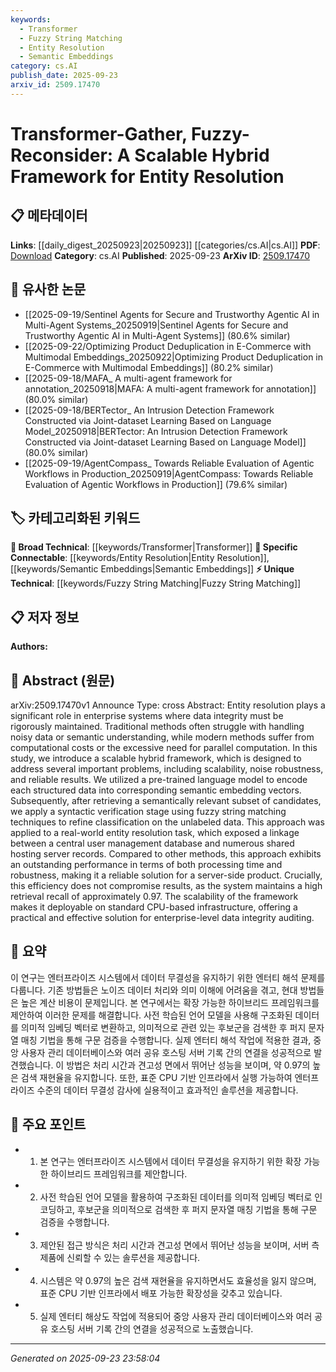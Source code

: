 ```yaml
---
keywords:
  - Transformer
  - Fuzzy String Matching
  - Entity Resolution
  - Semantic Embeddings
category: cs.AI
publish_date: 2025-09-23
arxiv_id: 2509.17470
---
```


<!-- KEYWORD_LINKING_METADATA:
{
  "processed_timestamp": "2025-09-23T23:58:04.709225",
  "vocabulary_version": "1.0",
  "selected_keywords": [
    "Transformer",
    "Fuzzy String Matching",
    "Entity Resolution",
    "Semantic Embeddings"
  ],
  "rejected_keywords": [],
  "similarity_scores": {
    "Transformer": 0.85,
    "Fuzzy String Matching": 0.7,
    "Entity Resolution": 0.8,
    "Semantic Embeddings": 0.78
  },
  "extraction_method": "AI_prompt_based",
  "budget_applied": true,
  "candidates_json": {
    "candidates": [
      {
        "surface": "Transformer-Gather",
        "canonical": "Transformer",
        "aliases": [
          "Transformer-Gather"
        ],
        "category": "broad_technical",
        "rationale": "Connects to existing Transformer-based methods in NLP and Machine Learning.",
        "novelty_score": 0.45,
        "connectivity_score": 0.88,
        "specificity_score": 0.7,
        "link_intent_score": 0.85
      },
      {
        "surface": "Fuzzy-Reconsider",
        "canonical": "Fuzzy String Matching",
        "aliases": [
          "Fuzzy-Reconsider"
        ],
        "category": "unique_technical",
        "rationale": "Highlights a novel approach to improve entity resolution accuracy.",
        "novelty_score": 0.75,
        "connectivity_score": 0.6,
        "specificity_score": 0.8,
        "link_intent_score": 0.7
      },
      {
        "surface": "Entity Resolution",
        "canonical": "Entity Resolution",
        "aliases": [
          "Record Linkage"
        ],
        "category": "specific_connectable",
        "rationale": "Core concept of the paper, relevant for data integrity and management systems.",
        "novelty_score": 0.3,
        "connectivity_score": 0.9,
        "specificity_score": 0.85,
        "link_intent_score": 0.8
      },
      {
        "surface": "Semantic Embedding Vectors",
        "canonical": "Semantic Embeddings",
        "aliases": [
          "Embedding Vectors"
        ],
        "category": "specific_connectable",
        "rationale": "Key technique for encoding structured data, relevant in NLP and data processing.",
        "novelty_score": 0.5,
        "connectivity_score": 0.85,
        "specificity_score": 0.75,
        "link_intent_score": 0.78
      }
    ],
    "ban_list_suggestions": [
      "scalability",
      "robustness",
      "reliable results"
    ]
  },
  "decisions": [
    {
      "candidate_surface": "Transformer-Gather",
      "resolved_canonical": "Transformer",
      "decision": "linked",
      "scores": {
        "novelty": 0.45,
        "connectivity": 0.88,
        "specificity": 0.7,
        "link_intent": 0.85
      }
    },
    {
      "candidate_surface": "Fuzzy-Reconsider",
      "resolved_canonical": "Fuzzy String Matching",
      "decision": "linked",
      "scores": {
        "novelty": 0.75,
        "connectivity": 0.6,
        "specificity": 0.8,
        "link_intent": 0.7
      }
    },
    {
      "candidate_surface": "Entity Resolution",
      "resolved_canonical": "Entity Resolution",
      "decision": "linked",
      "scores": {
        "novelty": 0.3,
        "connectivity": 0.9,
        "specificity": 0.85,
        "link_intent": 0.8
      }
    },
    {
      "candidate_surface": "Semantic Embedding Vectors",
      "resolved_canonical": "Semantic Embeddings",
      "decision": "linked",
      "scores": {
        "novelty": 0.5,
        "connectivity": 0.85,
        "specificity": 0.75,
        "link_intent": 0.78
      }
    }
  ]
}
-->

# Transformer-Gather, Fuzzy-Reconsider: A Scalable Hybrid Framework for Entity Resolution

## 📋 메타데이터

**Links**: [[daily_digest_20250923|20250923]] [[categories/cs.AI|cs.AI]]
**PDF**: [Download](https://arxiv.org/pdf/2509.17470.pdf)
**Category**: cs.AI
**Published**: 2025-09-23
**ArXiv ID**: [2509.17470](https://arxiv.org/abs/2509.17470)

## 🔗 유사한 논문
- [[2025-09-19/Sentinel Agents for Secure and Trustworthy Agentic AI in Multi-Agent Systems_20250919|Sentinel Agents for Secure and Trustworthy Agentic AI in Multi-Agent Systems]] (80.6% similar)
- [[2025-09-22/Optimizing Product Deduplication in E-Commerce with Multimodal Embeddings_20250922|Optimizing Product Deduplication in E-Commerce with Multimodal Embeddings]] (80.2% similar)
- [[2025-09-18/MAFA_ A multi-agent framework for annotation_20250918|MAFA: A multi-agent framework for annotation]] (80.0% similar)
- [[2025-09-18/BERTector_ An Intrusion Detection Framework Constructed via Joint-dataset Learning Based on Language Model_20250918|BERTector: An Intrusion Detection Framework Constructed via Joint-dataset Learning Based on Language Model]] (80.0% similar)
- [[2025-09-19/AgentCompass_ Towards Reliable Evaluation of Agentic Workflows in Production_20250919|AgentCompass: Towards Reliable Evaluation of Agentic Workflows in Production]] (79.6% similar)

## 🏷️ 카테고리화된 키워드
**🧠 Broad Technical**: [[keywords/Transformer|Transformer]]
**🔗 Specific Connectable**: [[keywords/Entity Resolution|Entity Resolution]], [[keywords/Semantic Embeddings|Semantic Embeddings]]
**⚡ Unique Technical**: [[keywords/Fuzzy String Matching|Fuzzy String Matching]]

## 📋 저자 정보

**Authors:** 

## 📄 Abstract (원문)

arXiv:2509.17470v1 Announce Type: cross 
Abstract: Entity resolution plays a significant role in enterprise systems where data integrity must be rigorously maintained. Traditional methods often struggle with handling noisy data or semantic understanding, while modern methods suffer from computational costs or the excessive need for parallel computation. In this study, we introduce a scalable hybrid framework, which is designed to address several important problems, including scalability, noise robustness, and reliable results. We utilized a pre-trained language model to encode each structured data into corresponding semantic embedding vectors. Subsequently, after retrieving a semantically relevant subset of candidates, we apply a syntactic verification stage using fuzzy string matching techniques to refine classification on the unlabeled data. This approach was applied to a real-world entity resolution task, which exposed a linkage between a central user management database and numerous shared hosting server records. Compared to other methods, this approach exhibits an outstanding performance in terms of both processing time and robustness, making it a reliable solution for a server-side product. Crucially, this efficiency does not compromise results, as the system maintains a high retrieval recall of approximately 0.97. The scalability of the framework makes it deployable on standard CPU-based infrastructure, offering a practical and effective solution for enterprise-level data integrity auditing.

## 📝 요약

이 연구는 엔터프라이즈 시스템에서 데이터 무결성을 유지하기 위한 엔터티 해석 문제를 다룹니다. 기존 방법들은 노이즈 데이터 처리와 의미 이해에 어려움을 겪고, 현대 방법들은 높은 계산 비용이 문제입니다. 본 연구에서는 확장 가능한 하이브리드 프레임워크를 제안하여 이러한 문제를 해결합니다. 사전 학습된 언어 모델을 사용해 구조화된 데이터를 의미적 임베딩 벡터로 변환하고, 의미적으로 관련 있는 후보군을 검색한 후 퍼지 문자열 매칭 기법을 통해 구문 검증을 수행합니다. 실제 엔터티 해석 작업에 적용한 결과, 중앙 사용자 관리 데이터베이스와 여러 공유 호스팅 서버 기록 간의 연결을 성공적으로 발견했습니다. 이 방법은 처리 시간과 견고성 면에서 뛰어난 성능을 보이며, 약 0.97의 높은 검색 재현율을 유지합니다. 또한, 표준 CPU 기반 인프라에서 실행 가능하여 엔터프라이즈 수준의 데이터 무결성 감사에 실용적이고 효과적인 솔루션을 제공합니다.

## 🎯 주요 포인트

- 1. 본 연구는 엔터프라이즈 시스템에서 데이터 무결성을 유지하기 위한 확장 가능한 하이브리드 프레임워크를 제안합니다.
- 2. 사전 학습된 언어 모델을 활용하여 구조화된 데이터를 의미적 임베딩 벡터로 인코딩하고, 후보군을 의미적으로 검색한 후 퍼지 문자열 매칭 기법을 통해 구문 검증을 수행합니다.
- 3. 제안된 접근 방식은 처리 시간과 견고성 면에서 뛰어난 성능을 보이며, 서버 측 제품에 신뢰할 수 있는 솔루션을 제공합니다.
- 4. 시스템은 약 0.97의 높은 검색 재현율을 유지하면서도 효율성을 잃지 않으며, 표준 CPU 기반 인프라에서 배포 가능한 확장성을 갖추고 있습니다.
- 5. 실제 엔터티 해상도 작업에 적용되어 중앙 사용자 관리 데이터베이스와 여러 공유 호스팅 서버 기록 간의 연결을 성공적으로 노출했습니다.


---

*Generated on 2025-09-23 23:58:04*